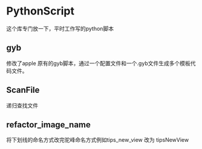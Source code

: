 # PythonScript

这个库专门放一下，平时工作写的python脚本


## gyb
 修改了apple 原有的gyb脚本，通过一个配置文件和一个.gyb文件生成多个模板代码文件。
 
## ScanFile
递归查找文件

## refactor_image_name
将下划线的命名方式改完驼峰命名方式例如tips_new_view 改为 tipsNewView
 

